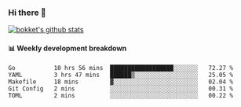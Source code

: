 ### Hi there 👋
[![bokket's github stats](https://github-readme-stats.vercel.app/api?username=bokket&show_icons=true&count_private=true)](https://github.com/anuraghazra/github-readme-stats)

#### :bar_chart: Weekly development breakdown
<!--START_SECTION:waka-->
```text
Go           10 hrs 56 mins  ██████████████████░░░░░░░   72.27 % 
YAML         3 hrs 47 mins   ██████▒░░░░░░░░░░░░░░░░░░   25.05 % 
Makefile     18 mins         ▓░░░░░░░░░░░░░░░░░░░░░░░░   02.04 % 
Git Config   2 mins          ░░░░░░░░░░░░░░░░░░░░░░░░░   00.31 % 
TOML         2 mins          ░░░░░░░░░░░░░░░░░░░░░░░░░   00.22 % 
```
<!--END_SECTION:waka-->
